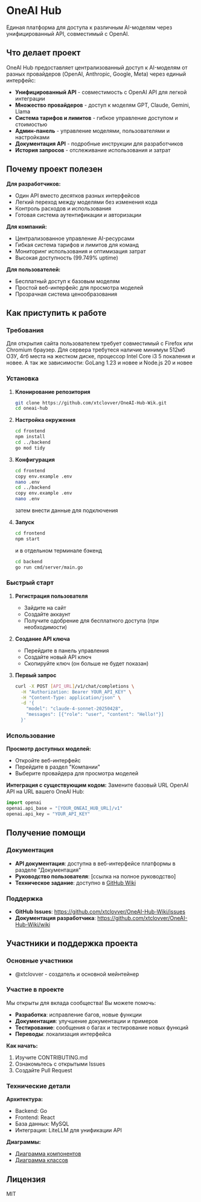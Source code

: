 # OneAI Hub

Единая платформа для доступа к различным AI-моделям через унифицированный API, совместимый с OpenAI.

## Что делает проект

OneAI Hub предоставляет централизованный доступ к AI-моделям от разных провайдеров (OpenAI, Anthropic, Google, Meta) через единый интерфейс:

- **Унифицированный API** - совместимость с OpenAI API для легкой интеграции
- **Множество провайдеров** - доступ к моделям GPT, Claude, Gemini, Llama
- **Система тарифов и лимитов** - гибкое управление доступом и стоимостью
- **Админ-панель** - управление моделями, пользователями и настройками
- **Документация API** - подробные инструкции для разработчиков
- **История запросов** - отслеживание использования и затрат

## Почему проект полезен

**Для разработчиков:**
- Один API вместо десятков разных интерфейсов
- Легкий переход между моделями без изменения кода  
- Контроль расходов и использования
- Готовая система аутентификации и авторизации

**Для компаний:**
- Централизованное управление AI-ресурсами
- Гибкая система тарифов и лимитов для команд
- Мониторинг использования и оптимизация затрат
- Высокая доступность (99.749% uptime)

**Для пользователей:**
- Бесплатный доступ к базовым моделям
- Простой веб-интерфейс для просмотра моделей
- Прозрачная система ценообразования

## Как приступить к работе

### Требования
Для открытия сайта пользователем требует совместимый с Firefox или Chromium браузер.
Для сервера требутеся наличие минимум 512мб ОЗУ, 4гб места на жестком диске, процессор Intel Core i3 5 покаления и новее.
А так же зависимости: GoLang 1.23 и новее и Node.js 20 и новее

### Установка

1. **Клонирование репозитория**
   ```bash
   git clone https://github.com/xtclovver/OneAI-Hub-Wik.git
   cd oneai-hub
   ```

2. **Настройка окружения**
   ```bash
   cd frontend
   npm install
   cd ../backend
   go mod tidy
   ```

3. **Конфигурация**
   ```bash
   cd frontend
   copy env.example .env
   nano .env
   cd ../backend
   copy env.example .env
   nano .env
   ```
   затем внести данные для подключения

4. **Запуск**
   ```bash
   cd frontend
   npm start
   ```
   и в отдельном терминале бэкенд
   ```bash
   cd backend
   go run cmd/server/main.go
   ```

### Быстрый старт

1. **Регистрация пользователя**
   - Зайдите на сайт
   - Создайте аккаунт
   - Получите одобрение для бесплатного доступа (при необходимости)

2. **Создание API ключа**
   - Перейдите в панель управления
   - Создайте новый API ключ
   - Скопируйте ключ (он больше не будет показан)

3. **Первый запрос**
   ```bash
   curl -X POST [API_URL]/v1/chat/completions \
     -H "Authorization: Bearer YOUR_API_KEY" \
     -H "Content-Type: application/json" \
     -d '{
       "model": "claude-4-sonnet-20250428",
       "messages": [{"role": "user", "content": "Hello!"}]
     }'
   ```

### Использование

**Просмотр доступных моделей:**
- Откройте веб-интерфейс
- Перейдите в раздел "Компании"
- Выберите провайдера для просмотра моделей

**Интеграция с существующим кодом:**
Замените базовый URL OpenAI API на URL вашего OneAI Hub:
```python
import openai
openai.api_base = "[YOUR_ONEAI_HUB_URL]/v1"
openai.api_key = "YOUR_API_KEY"
```

## Получение помощи

### Документация
- **API документация**: доступна в веб-интерфейсе платформы в разделе "Документация"
- **Руководство пользователя**: [ссылка на полное руководство]
- **Техническое задание**: доступно в [GitHub Wiki](https://github.com/xtclovver/OneAI-Hub-Wiki/wiki/%D0%A2%D0%97)

### Поддержка
- **GitHub Issues**: https://github.com/xtclovver/OneAI-Hub-Wiki/issues
- **Документация разработчика**: https://github.com/xtclovver/OneAI-Hub-Wiki/wiki

## Участники и поддержка проекта

### Основные участники
- @xtclovver - создатель и основной мейнтейнер

### Участие в проекте

Мы открыты для вклада сообщества! Вы можете помочь:

- **Разработка**: исправление багов, новые функции
- **Документация**: улучшение документации и примеров
- **Тестирование**: сообщения о багах и тестирование новых функций
- **Переводы**: локализация интерфейса

**Как начать:**
1. Изучите CONTRIBUTING.md
2. Ознакомьтесь с открытыми Issues
3. Создайте Pull Request

### Технические детали

**Архитектура:**
- Backend: Go
- Frontend: React
- База данных: MySQL
- Интеграция: LiteLLM для унификации API

**Диаграммы:**
- [Диаграмма компонентов](https://github.com/user-attachments/assets/9939af7f-ec6b-4fc5-88bc-40b0d5b9040a)
- [Диаграмма классов](https://github.com/user-attachments/assets/1686ca1a-8d40-4652-9525-645d1993733b)

## Лицензия

MIT

